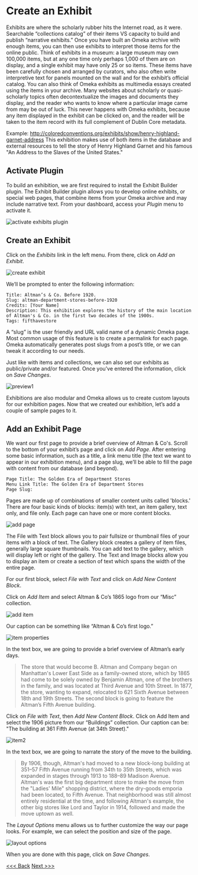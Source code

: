# Create an Exhibit

Exhibits are where the scholarly rubber hits the Internet road, as it were. Searchable “collections catalog” of their items VS capacity to build and publish “narrative exhibits.” Once you have built an Omeka archive with enough items, you can then use exhibits to interpret those items for the online public. Think of exhibits in a museum: a large museum may own 100,000 items, but at any one time only perhaps 1,000 of them are on display, and a single exhibit may have only 25 or so items. These items have been carefully chosen and arranged by curators, who also often write interpretive text for panels mounted on the wall and for the exhibit’s official catalog. You can also think of Omeka exhibits as multimedia essays created using the items in your archive. Many websites about scholarly or quasi-scholarly topics often decontextualize the images and documents they display, and the reader who wants to know where a particular image came from may be out of luck. This never happens with Omeka exhibits, because any item displayed in the exhibit can be clicked on, and the reader will be taken to the item record with its full complement of Dublin Core metadata. 

Example: http://coloredconventions.org/exhibits/show/henry-highland-garnet-address This exhibition makes use of both items in the database and external resources to tell the story of Henry Highland Garnet and his famous "An Address to the Slaves of the United States."

## Activate Plugin
To build an exhibition, we are first required to install the Exhibit Builder plugin. The Exhibit Builder plugin allows you to develop online exhibits, or special web pages, that combine items from your Omeka archive and may include narrative text. From your dashboard, access your _Plugin_ menu to activate it. 

![activate exhibits plugin](exhibits1.png)

## Create an Exhibit
Click on the _Exhibits_ link in the left menu. From there, click on _Add an Exhibit_. 

![create exhibit](exhibits2.png)

We’ll be prompted to enter the following information:

```
Title: Altman’s & Co. Before 1920.
Slug: altman-department-stores-before-1920
Credits: [Your Name]
Description: This exhibition explores the history of the main location of Altman's & Co. in the first two decades of the 1900s.
Tags: fifthavestore
```

A “slug” is the user friendly and URL valid name of a dynamic Omeka page. Most common usage of this feature is to create a permalink for each page. Omeka automatically generates post slugs from a post’s title, or we can tweak it according to our needs.  

Just like with items and collections, we can also set our exhibits as public/private and/or featured. Once you’ve entered the information, click on _Save Changes_. 

![preview1](exhibits3.png)

Exhibitions are also modular and Omeka allows us to create custom layouts for our exhibition pages. Now that we created our exhibition, let’s add a couple of sample pages to it.

## Add an Exhibit Page

We want our first page to provide a brief overview of Altman & Co's. Scroll to the bottom of your exhibit’s page and click on _Add Page_. After entering some basic information, such as a title, a link menu title (the text we want to appear in our exhibition menu), and a page slug, we’ll be able to fill the page with content from our database (and beyond). 


```
Page Title: The Golden Era of Department Stores
Menu Link Title: The Golden Era of Department Stores
Page Slug: 
```

Pages are made up of combinations of smaller content units called 'blocks.' There are four basic kinds of blocks: item(s) with text, an item gallery, text only, and file only. Each page can have one or more content blocks. 

![add page](exhibits4.png)

The File with Text block allows you to pair fullsize or thumbnail files of your items with a block of text. The Gallery block creates a gallery of item files, generally large square thumbnails. You can add text to the gallery, which will display left or right of the gallery. The Text and Image blocks allow you to display an item or create a section of text which spans the width of the entire page. 

For our first block, select _File with Text_ and click on _Add New Content Block_. 

Click on _Add Item_ and select Altman & Co’s 1865 logo from our “Misc” collection. 

![add item](exhibits5.png)

Our caption can be something like “Altman & Co’s first logo.” 

![item properties](exhibits6.png)

In the text box, we are going to provide a brief overview of Altman’s early days. 

> The store that would become B. Altman and Company began on Manhattan's Lower East Side as a family-owned store, which by 1865 had come to be solely owned by Benjamin Altman, one of the brothers in the family, and was located at Third Avenue and 10th Street. In 1877, the store, wanting to expand, relocated to 621 Sixth Avenue between 18th and 19th Streets. 
The second block is going to feature the Altman’s Fifth Avenue building. 

Click on _File with Text_, then _Add New Content Block_. 
Click on Add Item and select the 1906 picture from our “Buildings” collection. Our caption can be: "The building at 361 Fifth Avenue (at 34th Street)."

![item2](exhibits7.png)

In the text box, we are going to narrate the story of the move to the building. 

> By 1906, though, Altman's had moved to a new block-long building at 351–57 Fifth Avenue running from 34th to 35th Streets, which was expanded in stages through 1913 to 188–89 Madison Avenue. Altman's was the first big department store to make the move from the "Ladies' Mile" shopping district, where the dry-goods emporia had been located, to Fifth Avenue. That neighborhood was still almost entirely residential at the time, and following Altman's example, the other big stores like Lord and Taylor in 1914, followed and made the move uptown as well.


The _Layout Options_ menu allows us to further customize the way our page looks. For example, we can select the position and size of the page. 

![layout options](exhibits8.png)

When you are done with this page, click on _Save Changes_. 

[<<< Back](collections.md) [Next >>>](whichomeka.md)  